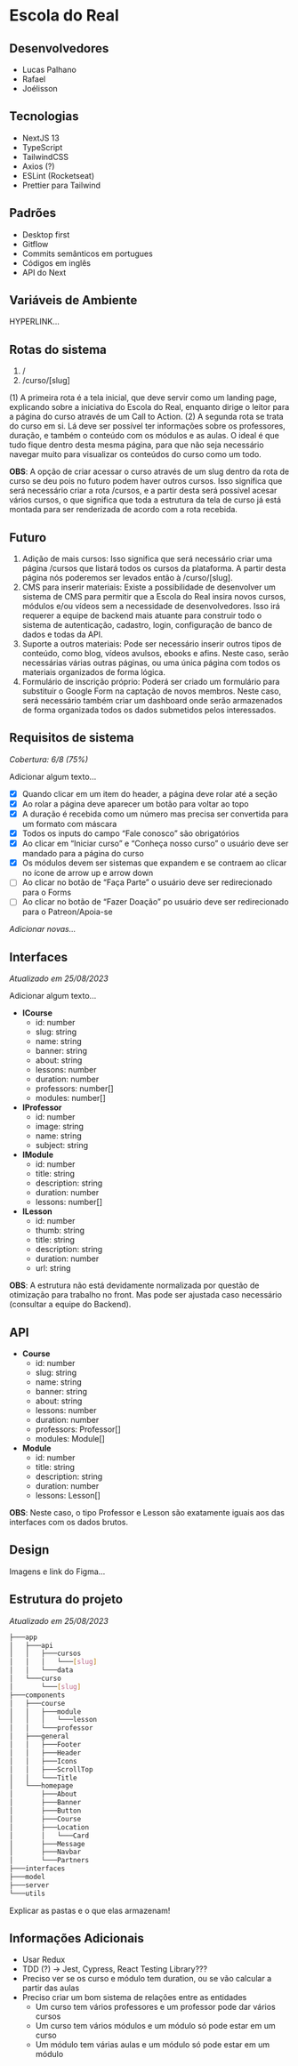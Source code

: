 # Escola do Real

## Desenvolvedores
- Lucas Palhano
- Rafael
- Joélisson

## Tecnologias
- NextJS 13
- TypeScript
- TailwindCSS
- Axios (?)
- ESLint (Rocketseat)
- Prettier para Tailwind

## Padrões
- Desktop first
- Gitflow
- Commits semânticos em portugues
- Códigos em inglês
- API do Next

## Variáveis de Ambiente
HYPERLINK...

## Rotas do sistema
1. /
2. /curso/[slug]

(1) A primeira rota é a tela inicial, que deve servir como um landing page, explicando sobre a iniciativa do Escola do Real, enquanto dirige o leitor para a página do curso através de um Call to Action.
(2) A segunda rota se trata do curso em si. Lá deve ser possível ter informações sobre os professores, duração, e também o conteúdo com os módulos e as aulas. O ideal é que tudo fique dentro desta mesma página, para que não seja necessário navegar muito para visualizar os conteúdos do curso como um todo.

**OBS**: A opção de criar acessar o curso através de um slug dentro da rota de curso se deu pois no futuro podem haver outros cursos. Isso significa que será necessário criar a rota /cursos, e a partir desta será possível acesar vários cursos, o que significa que toda a estrutura da tela de curso já está montada para ser renderizada de acordo com a rota recebida.

## Futuro
1. Adição de mais cursos: Isso significa que será necessário criar uma página /cursos que listará todos os cursos da plataforma. A partir desta página nós poderemos ser levados então à /curso/[slug].
2. CMS para inserir materiais: Existe a possibilidade de desenvolver um sistema de CMS para permitir que a Escola do Real insira novos cursos, módulos e/ou vídeos sem a necessidade de desenvolvedores. Isso irá requerer a equipe de backend mais atuante para construir todo o sistema de autenticação, cadastro, login, configuração de banco de dados e todas da API.
3. Suporte a outros materiais: Pode ser necessário inserir outros tipos de conteúdo, como blog, vídeos avulsos, ebooks e afins. Neste caso, serão necessárias várias outras páginas, ou uma única página com todos os materiais organizados de forma lógica.
4. Formulário de inscrição próprio: Poderá ser criado um formulário para substituir o Google Form na captação de novos membros. Neste caso, será necessário também criar um dashboard onde serão armazenados de forma organizada todos os dados submetidos pelos interessados.

## Requisitos de sistema
*Cobertura: 6/8 (75%)*

Adicionar algum texto...

- [x] Quando clicar em um item do header, a página deve rolar até a seção
- [x] Ao rolar a página deve aparecer um botão para voltar ao topo
- [x] A duração é recebida como um número mas precisa ser convertida para um formato com máscara
- [x] Todos os inputs do campo “Fale conosco” são obrigatórios
- [x] Ao clicar em “Iniciar curso” e “Conheça nosso curso” o usuário deve ser mandado para a página do curso
- [x] Os módulos devem ser sistemas que expandem e se contraem ao clicar no ícone de arrow up e arrow down
- [ ] Ao clicar no botão de “Faça Parte” o usuário deve ser redirecionado para o Forms
- [ ] Ao clicar no botão de “Fazer Doação” po usuário deve ser redirecionado para o Patreon/Apoia-se

*Adicionar novas...*

## Interfaces
*Atualizado em 25/08/2023*

Adicionar algum texto...
- **ICourse**
    -  id: number
    -  slug: string
    -  name: string
    -  banner: string
    -  about: string
    -  lessons: number
    -  duration: number
    -  professors: number[]
    -  modules: number[]
- **IProfessor**
    -  id: number
    -  image: string
    -  name: string
    -  subject: string
- **IModule**
    -  id: number
    -  title: string
    -  description: string
    -  duration: number
    -  lessons: number[]
- **ILesson**
    -  id: number
    -  thumb: string
    -  title: string
    -  description: string
    -  duration: number
    -  url: string

**OBS**: A estrutura não está devidamente normalizada por questão de otimização para trabalho no front. Mas pode ser ajustada caso necessário (consultar a equipe do Backend).

## API
- **Course**
    -  id: number
    -  slug: string
    -  name: string
    -  banner: string
    -  about: string
    -  lessons: number
    -  duration: number
    -  professors: Professor[]
    -  modules: Module[]
- **Module**
    -  id: number
    -  title: string
    -  description: string
    -  duration: number
    -  lessons: Lesson[]

**OBS**: Neste caso, o tipo Professor e Lesson são exatamente iguais aos das interfaces com os dados brutos.

## Design
Imagens e link do Figma...

## Estrutura do projeto
*Atualizado em 25/08/2023*
``` bash
├───app
│   ├───api
│   │   ├───cursos
│   │   │   └───[slug]
│   │   └───data
│   └───curso
│       └───[slug]
├───components
│   ├───course
│   │   ├───module
│   │   │   └───lesson
│   │   └───professor
│   ├───general
│   │   ├───Footer
│   │   ├───Header
│   │   ├───Icons
│   │   ├───ScrollTop
│   │   └───Title
│   └───homepage
│       ├───About
│       ├───Banner
│       ├───Button
│       ├───Course
│       ├───Location
│       │   └───Card
│       ├───Message
│       ├───Navbar
│       └───Partners
├───interfaces
├───model
├───server
└───utils
```
Explicar as pastas e o que elas armazenam!

## Informações Adicionais
- Usar Redux
- TDD (?) → Jest, Cypress, React Testing Library???
- Preciso ver se os curso e módulo tem duration, ou se vão calcular a partir das aulas
- Preciso criar um bom sistema de relações entre as entidades
    - Um curso tem vários professores e um professor pode dar vários cursos
    - Um curso tem vários módulos e um módulo só pode estar em um curso
    - Um módulo tem várias aulas e um módulo só pode estar em um módulo